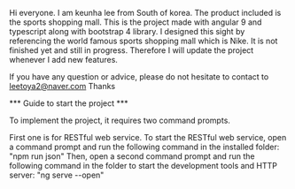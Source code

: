 Hi everyone.
I am keunha lee from South of korea.
The product included is the sports shopping mall.
This is the project made with angular 9 and typescript along with bootstrap 4 library. I designed this sight by referencing the world famous sports shopping mall which is Nike.
It is not finished yet and still in progress. Therefore I will update the project whenever I add new features.

If you have any question or advice, please do not hesitate to contact to leetoya2@naver.com
Thanks





*** Guide to start the project ***

To implement the project, it requires two command prompts.

First one is for RESTful web service. To start the RESTful web service, open a command prompt and run the following command in the installed folder: "npm run json" 
Then, open a second command prompt and run the following command in the folder to start the development tools and HTTP server: "ng serve --open"
